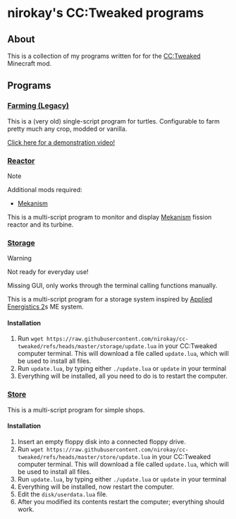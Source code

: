 # nirokay's CC:Tweaked programs

## About

This is a collection of my programs written for for the
[CC:Tweaked](https://github.com/cc-tweaked/CC-Tweaked) Minecraft mod.

## Programs

### [Farming (Legacy)](./farming_legacy/)

This is a (very old) single-script program for turtles. Configurable to farm pretty much any
crop, modded or vanilla.

[Click here for a demonstration video!](https://www.youtube.com/watch?v=1F5zRPxp5l4)

### [Reactor](./reactor/)

> [!NOTE]
> Additional mods required:
>
> * [Mekanism](https://github.com/mekanism/Mekanism)

This is a multi-script program to monitor and display [Mekanism](https://github.com/mekanism/Mekanism)
fission reactor and its turbine.

### [Storage](./storage/)

> [!WARNING]
> Not ready for everyday use!
>
> Missing GUI, only works through the terminal calling functions manually.

This is a multi-script program for a storage system inspired by
[Applied Energistics 2](https://github.com/AppliedEnergistics/Applied-Energistics-2)s ME system.

#### Installation

1. Run `wget https://raw.githubusercontent.com/nirokay/cc-tweaked/refs/heads/master/storage/update.lua`
  in your CC:Tweaked computer terminal.
  This will download a file called `update.lua`, which will be used to install all files.
2. Run `update.lua`, by typing either `./update.lua` or `update` in your terminal
3. Everything will be installed, all you need to do is to restart the computer.

### [Store](./store/)

This is a multi-script program for simple shops.

#### Installation

1. Insert an empty floppy disk into a connected floppy drive.
2. Run `wget https://raw.githubusercontent.com/nirokay/cc-tweaked/refs/heads/master/store/update.lua`
   in your CC:Tweaked computer terminal.
   This will download a file called `update.lua`, which will be used to install all files.
3. Run `update.lua`, by typing either `./update.lua` or `update` in your terminal
4. Everything will be installed, now restart the computer.
5. Edit the `disk/userdata.lua` file.
6. After you modified its contents restart the computer; everything should work.
